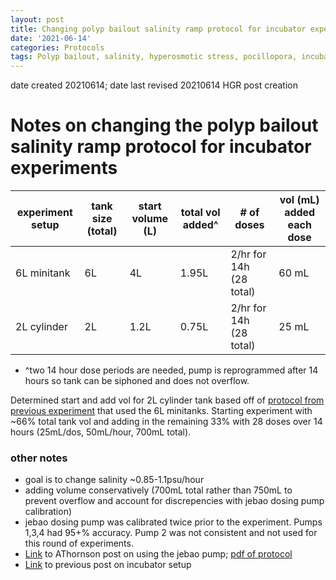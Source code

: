 ```yaml
---
layout: post
title: Changing polyp bailout salinity ramp protocol for incubator experiments
date: '2021-06-14'
categories: Protocols
tags: Polyp bailout, salinity, hyperosmotic stress, pocillopora, incubator
---
```


date created 20210614;
date last revised 20210614 HGR post creation

# Notes on changing the polyp bailout salinity ramp protocol for incubator experiments

| experiment setup | tank size (total) | start volume (L) | total vol added^ | # of doses | vol (mL) added each dose |
| --- | --- | --- | --- | --- | --- |
| 6L minitank | 6L | 4L | 1.95L | 2/hr for 14h (28 total) | 60 mL |
| 2L cylinder | 2L | 1.2L | 0.75L | 2/hr for 14h (28 total) | 25 mL |

- ^two 14 hour dose periods are needed, pump is reprogrammed after 14 hours so tank can be siphoned and does not overflow.

Determined start and add vol for 2L cylinder tank based off of [protocol from previous experiment](https://github.com/thesyntheticcoral/SynCoral_Protocols/blob/master/Polyp_Bailout/PUTNAM_LAB_POLYP_BAILOUT_PROTOCOL.md) that used the 6L minitanks. Starting experiment with ~66% total tank vol and adding in the remaining 33% with 28 doses over 14 hours (25mL/dos, 50mL/hour, 700mL total).

### other notes
- goal is to change salinity ~0.85-1.1psu/hour
- adding volume conservatively (700mL total rather than 750mL to prevent overflow and account for discrepencies with jebao dosing pump calibration)
- jebao dosing pump was calibrated twice prior to the experiment. Pumps 1,3,4 had 95+% accuracy. Pump 2 was not consistent and not used for this round of experiments.
- [Link](https://atho1803.github.io/AT_Putnam_Lab_Notebook/Jebao-Dosing-Pump-Protocol/) to AThornson post on using the jebao pump; [pdf of protocol](https://github.com/atho1803/AT_Putnam_Lab_Notebook/blob/master/protocols/JebaoDosingPumpManual.pdf)
- [Link](https://hgreich.github.io/HGRlabnotebook/protocols/2021/06/11/Setting-up-incubator-for-polyp-bailout-experiment.html) to previous post on incubator setup

